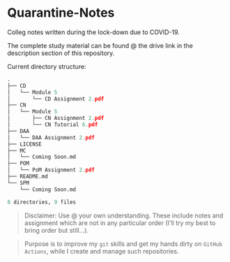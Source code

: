 # Quarantine-Notes

Colleg notes written during the lock-down due to COVID-19.

The complete study material can be found @ the drive link in the description section of this repository.

Current directory structure:
```python 
.
├── CD
│   └── Module 5
│       └── CD Assignment 2.pdf
├── CN
│   └── Module 5
│       ├── CN Assignment 2.pdf
│       └── CN Tutorial 6.pdf
├── DAA
│   └── DAA Assignment 2.pdf
├── LICENSE
├── MC
│   └── Coming Soon.md
├── POM
│   └── PoM Assignment 2.pdf
├── README.md
└── SPM
    └── Coming Soon.md

8 directories, 9 files
```

> Disclaimer: Use @ your own understanding. These include notes and assignment which are not in any particular order (I'll try my best to bring order but still...).

> Purpose is to improve my `git` skills and get my hands dirty on `GitHub Actions`, while I create and manage such repositories.
